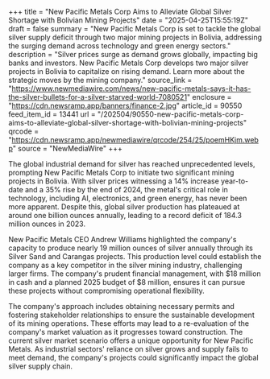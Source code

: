 +++
title = "New Pacific Metals Corp Aims to Alleviate Global Silver Shortage with Bolivian Mining Projects"
date = "2025-04-25T15:55:19Z"
draft = false
summary = "New Pacific Metals Corp is set to tackle the global silver supply deficit through two major mining projects in Bolivia, addressing the surging demand across technology and green energy sectors."
description = "Silver prices surge as demand grows globally, impacting big banks and investors. New Pacific Metals Corp develops two major silver projects in Bolivia to capitalize on rising demand. Learn more about the strategic moves by the mining company."
source_link = "https://www.newmediawire.com/news/new-pacific-metals-says-it-has-the-silver-bullets-for-a-silver-starved-world-7080521"
enclosure = "https://cdn.newsramp.app/banners/finance-2.jpg"
article_id = 90550
feed_item_id = 13441
url = "/202504/90550-new-pacific-metals-corp-aims-to-alleviate-global-silver-shortage-with-bolivian-mining-projects"
qrcode = "https://cdn.newsramp.app/newmediawire/qrcode/254/25/poemHKjm.webp"
source = "NewMediaWire"
+++

<p>The global industrial demand for silver has reached unprecedented levels, prompting New Pacific Metals Corp to initiate two significant mining projects in Bolivia. With silver prices witnessing a 14% increase year-to-date and a 35% rise by the end of 2024, the metal's critical role in technology, including AI, electronics, and green energy, has never been more apparent. Despite this, global silver production has plateaued at around one billion ounces annually, leading to a record deficit of 184.3 million ounces in 2023.</p><p>New Pacific Metals CEO Andrew Williams highlighted the company's capacity to produce nearly 19 million ounces of silver annually through its Silver Sand and Carangas projects. This production level could establish the company as a key competitor in the silver mining industry, challenging larger firms. The company's prudent financial management, with $18 million in cash and a planned 2025 budget of $8 million, ensures it can pursue these projects without compromising operational flexibility.</p><p>The company's approach includes obtaining necessary permits and fostering stakeholder relationships to ensure the sustainable development of its mining operations. These efforts may lead to a re-evaluation of the company's market valuation as it progresses toward construction. The current silver market scenario offers a unique opportunity for New Pacific Metals. As industrial sectors' reliance on silver grows and supply fails to meet demand, the company's projects could significantly impact the global silver supply chain.</p>